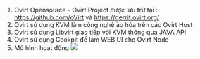 
1. Ovirt Opensource - Ovirt Project được lưu trữ tại : https://github.com/oVirt
và https://gerrit.ovirt.org/
2. Ovirt sử dụng KVM làm công nghệ ảo hóa trên các Ovirt Host
3. Ovirt sử dụng Libvirt giao tiếp với KVM thông qua JAVA API
4. Ovirt sử dụng Cookpit để làm WEB UI cho Ovirt Node
5. Mô hình hoạt động
![](https://ovirt.org/images/wiki/Ovirt-1024x698.png?1478101462)
